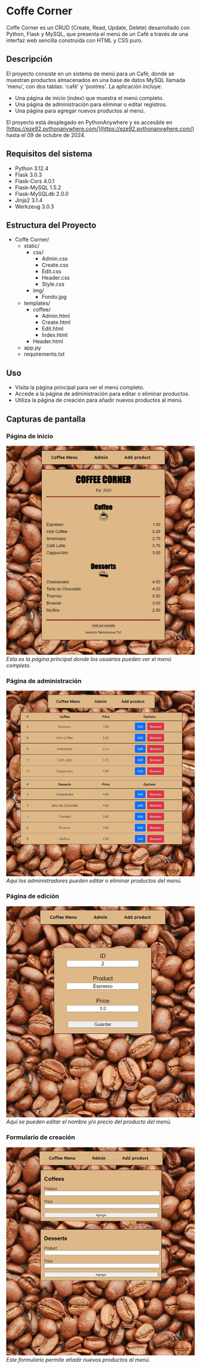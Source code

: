 # Coffe Corner

Coffe Corner es un CRUD (Create, Read, Update, Delete) desarrollado con Python, Flask y MySQL, que presenta el menú de un Café a través de una interfaz web sencilla construida con HTML y CSS puro.

## Descripción

El proyecto consiste en un sistema de menú para un Café, donde se muestran productos almacenados en una base de datos MySQL llamada 'menu', con dos tablas: 'café' y 'postres'. La aplicación incluye:

- Una página de inicio (index) que muestra el menú completo.
- Una página de administración para eliminar o editar registros.
- Una página para agregar nuevos productos al menú.

El proyecto está desplegado en PythonAnywhere y es accesible en [https://eze92.pythonanywhere.com/](https://eze92.pythonanywhere.com/) hasta el 09 de octubre de 2024.

## Requisitos del sistema

- Python 3.12.4
- Flask 3.0.3
- Flask-Cors 4.0.1
- Flask-MySQL 1.5.2
- Flask-MySQLdb 2.0.0
- Jinja2 3.1.4
- Werkzeug 3.0.3

## Estructura del Proyecto

- Coffe Corner/
  - static/
    - css/
      - Admin.css
      - Create.css
      - Edit.css
      - Header.css
      - Style.css
    - img/
      - Fondo.jpg
  - templates/
    - coffee/
      - Admin.html
      - Create.html
      - Edit.html
      - Index.html
    - Header.html
  - app.py
  - requirements.txt

## Uso

- Visita la página principal para ver el menú completo.
- Accede a la página de administración para editar o eliminar productos.
- Utiliza la página de creación para añadir nuevos productos al menú.

## Capturas de pantalla

### Página de inicio
![Página de inicio](screenshots/01-index.jpg)
*Esta es la página principal donde los usuarios pueden ver el menú completo.*

### Página de administración
![Página de administración](screenshots/02-admin.jpg)
*Aquí los administradores pueden editar o eliminar productos del menú.*

### Página de edición
![Página de administración](screenshots/03-edit.jpg)
*Aquí se pueden editar el nombre y/o precio del producto del menú.*

### Formulario de creación
![Formulario de creación](screenshots/04-Add-product.jpg)
*Este formulario permite añadir nuevos productos al menú.*

